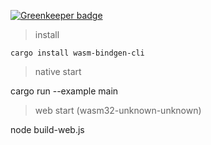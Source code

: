 
[![Greenkeeper badge](https://badges.greenkeeper.io/laopo001/hypergl_core.svg)](https://greenkeeper.io/)

> install 

```
cargo install wasm-bindgen-cli
```

> native start

cargo run --example main

> web start (wasm32-unknown-unknown)

node build-web.js